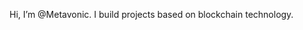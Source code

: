 Hi, I’m @Metavonic. I build projects based on blockchain technology.  

<!---
Metavonic/Metavonic is a ✨ special ✨ repository because its `README.md` (this file) appears on your GitHub profile.
You can click the Preview link to take a look at your changes.
--->
